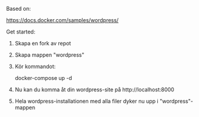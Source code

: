 Based on:

https://docs.docker.com/samples/wordpress/

Get started:

1. Skapa en fork av repot
2. Skapa mappen "wordpress"
3. Kör kommandot:

    docker-compose up -d

4. Nu kan du komma åt din wordpress-site på http://localhost:8000
5. Hela wordpress-installationen med alla filer dyker nu upp i "wordpress"-mappen